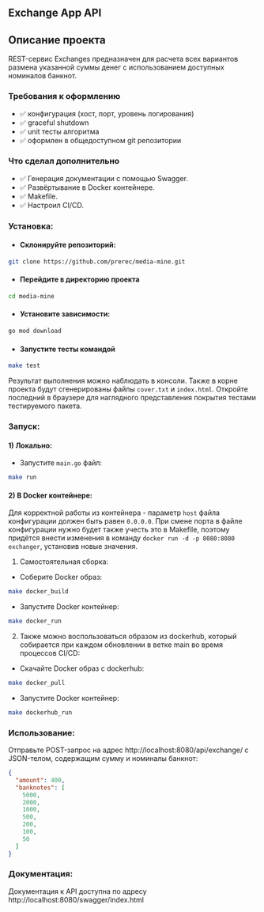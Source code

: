 ## Exchange App API

## Описание проекта

REST-сервис Exchanges предназначен для расчета всех вариантов размена указанной суммы денег с использованием доступных номиналов банкнот.

### Требования к оформлению

- ✅ конфигурация (хост, порт, уровень логирования) 
- ✅ graceful shutdown                                 
- ✅ unit тесты алгоритма                                 
- ✅ оформлен в общедоступном git репозитории       

### Что сделал дополнительно

- ✅ Генерация документации с помощью Swagger.
- ✅ Развёртывание в Docker контейнере.
- ✅ Makefile.
- ✅ Настроил CI/CD.

### Установка:

- #### Склонируйте репозиторий:
```bash
git clone https://github.com/prerec/media-mine.git
```

- #### Перейдите в директорию проекта
```bash
cd media-mine
```

- #### Установите зависимости:
```bash
go mod download
```

- #### Запустите тесты командой
```bash
make test
```

Результат выполнения можно наблюдать в консоли. Также в корне проекта будут сгенерированы файлы `cover.txt` и 
`index.html`. Откройте последний в браузере для наглядного представления покрытия тестами тестируемого пакета.

### Запуск:

#### 1) Локально:

- Запустите `main.go` файл:
```bash
make run
```

#### 2) В Docker контейнере:
Для корректной работы из контейнера - параметр `host` файла конфигурации должен быть равен `0.0.0.0`. 
При смене порта в файле конфигурации нужно будет также учесть это в Makefile, поэтому придётся внести изменения
в команду `docker run -d -p 8080:8080 exchanger`, установив новые значения.

1) Самостоятельная сборка:

- Соберите Docker образ:
```bash
make docker_build
```
- Запустите Docker контейнер:
```bash
make docker_run
```
2) Также можно воспользоваться образом из dockerhub, который собирается при каждом обновлении в ветке main
во время процессов CI/CD:

- Скачайте Docker образ с dockerhub:
```bash
make docker_pull
```
- Запустите Docker контейнер:
```bash
make dockerhub_run
```
### Использование:

Отправьте POST-запрос на адрес http://localhost:8080/api/exchange/ с JSON-телом, содержащим сумму и номиналы банкнот:

```json
{
  "amount": 400,
  "banknotes": [
    5000,
    2000,
    1000,
    500,
    200,
    100,
    50
  ]
}
```

### Документация:

Документация к API доступна по адресу http://localhost:8080/swagger/index.html

